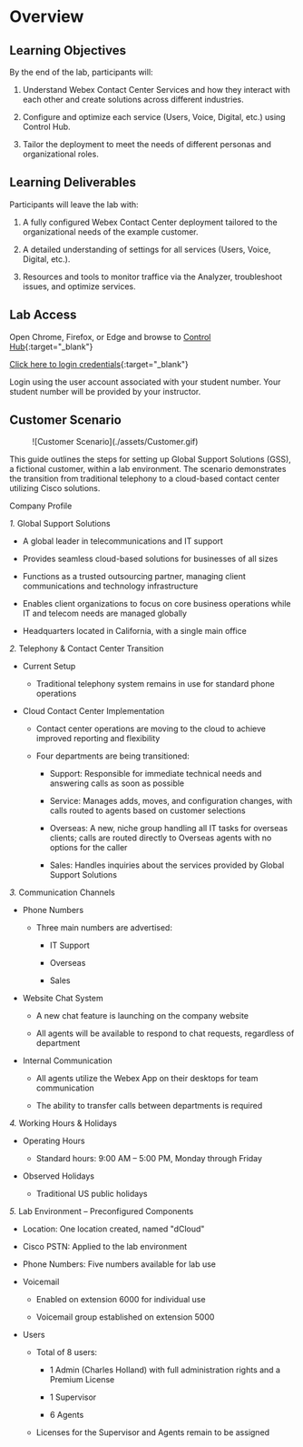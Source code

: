 # Overview

## Learning Objectives

By the end of the lab, participants will:   

1. Understand Webex Contact Center Services and how they interact with each other and create solutions across different industries.   

2. Configure and optimize each service (Users, Voice, Digital, etc.) using Control Hub.   

3. Tailor the deployment to meet the needs of different personas and organizational roles.   

## Learning Deliverables

Participants will leave the lab with:   

1. A fully configured Webex Contact Center deployment tailored to the organizational needs of the example customer. 

2. A detailed understanding of settings for all services (Users, Voice, Digital, etc.).   

3. Resources and tools to monitor traffice via the Analyzer, troubleshoot issues, and optimize services.  

## Lab Access

Open Chrome, Firefox, or Edge and browse to [Control Hub](https://admin.webex.com/login){:target="_blank"}

[Click here to login credentials](./assets/LoginWx1.xlsx){:target="_blank"}

Login using the user account associated with your student number. Your student number will be provided by your instructor.

## Customer Scenario

<figure markdown>
  ![Customer Scenario](./assets/Customer.gif)
</figure>

This guide outlines the steps for setting up Global Support Solutions (GSS), a fictional customer, within a lab environment. The scenario demonstrates the transition from traditional telephony to a cloud-based contact center utilizing Cisco solutions. 

Company Profile 

*1.* Global Support Solutions 

  * A global leader in telecommunications and IT support 

  * Provides seamless cloud-based solutions for businesses of all sizes 

  * Functions as a trusted outsourcing partner, managing client communications and technology infrastructure 

  * Enables client organizations to focus on core business operations while IT and telecom needs are managed globally 

  * Headquarters located in California, with a single main office 


*2.* Telephony & Contact Center Transition 

* Current Setup 

    * Traditional telephony system remains in use for standard phone operations 


* Cloud Contact Center Implementation 

    * Contact center operations are moving to the cloud to achieve improved reporting and flexibility 

    * Four departments are being transitioned: 

        * Support: Responsible for immediate technical needs and answering calls as soon as possible 

        * Service: Manages adds, moves, and configuration changes, with calls routed to agents based on customer selections 

        * Overseas: A new, niche group handling all IT tasks for overseas clients; calls are routed directly to Overseas agents with no options for the caller 

        * Sales: Handles inquiries about the services provided by Global Support Solutions 


*3.* Communication Channels 

* Phone Numbers 

    * Three main numbers are advertised: 

        * IT Support 

        * Overseas 

        * Sales 

* Website Chat System 

    * A new chat feature is launching on the company website 

    * All agents will be available to respond to chat requests, regardless of department 

* Internal Communication 

    * All agents utilize the Webex App on their desktops for team communication 

    * The ability to transfer calls between departments is required 


*4.* Working Hours & Holidays 

* Operating Hours 

    * Standard hours: 9:00 AM – 5:00 PM, Monday through Friday 

* Observed Holidays 

    * Traditional US public holidays 


*5.* Lab Environment – Preconfigured Components 

* Location: One location created, named "dCloud" 

* Cisco PSTN: Applied to the lab environment 

* Phone Numbers: Five numbers available for lab use 

* Voicemail 

    * Enabled on extension 6000 for individual use 

    * Voicemail group established on extension 5000 

* Users 

    * Total of 8 users: 

        * 1 Admin (Charles Holland) with full administration rights and a Premium License 

        * 1 Supervisor 

        * 6 Agents 

    * Licenses for the Supervisor and Agents remain to be assigned

